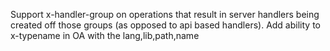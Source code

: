 Support x-handler-group on operations that result in server handlers being created off those groups (as opposed to api based handlers).
Add ability to x-typename in OA with the lang,lib,path,name
